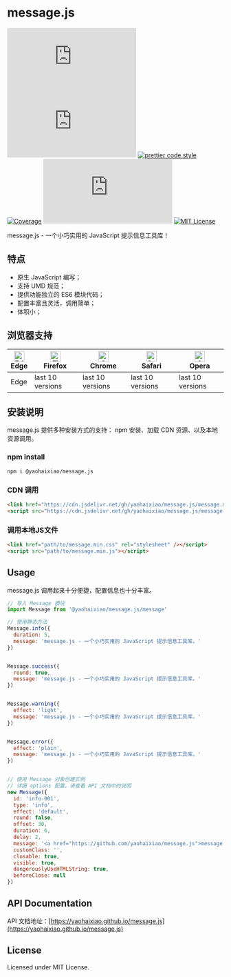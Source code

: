 # message.js
[![npm version](https://img.shields.io/npm/v/@yaohaixiao/message.js)](https://www.npmjs.com/package/@yaohaixiao/message.js)
![Gzip size](http://img.badgesize.io/https://cdn.jsdelivr.net/gh/yaohaixiao/message.js/message.min.js?compression=gzip&label=gzip%20size)
[![prettier code style](https://img.shields.io/badge/code_style-prettier-07b759.svg)](https://prettier.io)
[![Coverage](https://codecov.io/gh/yaohaixiao/message.js/branch/main/graph/badge.svg)](https://codecov.io/gh/yaohaixiao/message.js)
[![npm downloads](https://img.shields.io/npm/dt/@yaohaixiao/message.js)](https://npmcharts.com/compare/@yaohaixiao/message.js?minimal=true)
[![MIT License](https://img.shields.io/github/license/yaohaixiao/message.js.svg)](https://github.com/yaohaixiao/message.js/blob/main/LICENSE)

message.js - 一个小巧实用的 JavaScript 提示信息工具库！


## 特点

- 原生 JavaScript 编写；
- 支持 UMD 规范；
- 提供功能独立的 ES6 模块代码；
- 配置丰富且灵活，调用简单；
- 体积小；



## 浏览器支持

| [<img src="https://raw.githubusercontent.com/alrra/browser-logos/master/src/edge/edge_48x48.png" alt="Edge" width="24px" height="24px" />](https://github.com/yaohaixiao/delegate.js/)</br>Edge | [<img src="https://raw.githubusercontent.com/alrra/browser-logos/master/src/firefox/firefox_48x48.png" alt="Firefox" width="24px" height="24px" />](https://github.com/yaohaixiao/delegate.js/)</br>Firefox | [<img src="https://raw.githubusercontent.com/alrra/browser-logos/master/src/chrome/chrome_48x48.png" alt="Chrome" width="24px" height="24px" />](https://github.com/yaohaixiao/delegate.js/)</br>Chrome | [<img src="https://raw.githubusercontent.com/alrra/browser-logos/master/src/safari/safari_48x48.png" alt="Safari" width="24px" height="24px" />](https://github.com/yaohaixiao/delegate.js/)</br>Safari | [<img src="https://raw.githubusercontent.com/alrra/browser-logos/master/src/opera/opera_48x48.png" alt="Opera" width="24px" height="24px" />](https://github.com/yaohaixiao/delegate.js/)</br>Opera |
|-------------------------------------------------------------------------------------------------------------------------------------------------------------------------------------------------|------------------------------------------------------------------------------------------------------------------------------------------------------------------------------------------------------------|--------------------------------------------------------------------------------------------------------------------------------------------------------------------------------------------------------|--------------------------------------------------------------------------------------------------------------------------------------------------------------------------------------------------------|----------------------------------------------------------------------------------------------------------------------------------------------------------------------------------------------------|
| Edge                                                                                                                                                                                            | last 10 versions                                                                                                                                                                                           | last 10 versions                                                                                                                                                                                       | last 10 versions                                                                                                                                                                                       | last 10 versions                                                                                                                                                                                   |




## 安装说明

message.js 提供多种安装方式的支持： npm 安装、加载 CDN 资源、以及本地资源调用。


### npm install

```shell
npm i @yaohaixiao/message.js
```

### CDN 调用

```html
<link href="https://cdn.jsdelivr.net/gh/yaohaixiao/message.js/message.min.css" rel="stylesheet" />
<script src="https://cdn.jsdelivr.net/gh/yaohaixiao/message.js/message.min.js"></script>
```

### 调用本地JS文件

```html
<link href="path/to/message.min.css" rel="stylesheet" /></script>
<script src="path/to/message.min.js"></script>
```

## Usage

message.js 调用起来十分便捷，配置信息也十分丰富。

```js
// 导入 Message 模块
import Message from '@yaohaixiao/message.js/message'

// 使用静态方法
Message.info({
  duration: 5,
  message: 'message.js - 一个小巧实用的 JavaScript 提示信息工具库。'
})


Message.success({
  round: true,
  message: 'message.js - 一个小巧实用的 JavaScript 提示信息工具库。'
})


Message.warning({
  effect: 'light',
  message: 'message.js - 一个小巧实用的 JavaScript 提示信息工具库。'
})


Message.error({
  effect: 'plain',
  message: 'message.js - 一个小巧实用的 JavaScript 提示信息工具库。'
})


// 使用 Message 对象创建实例
// 详细 options 配置，请查看 API 文档中的说明
new Message({
  id: 'info-001',
  type: 'info',
  effect: 'default',
  round: false,
  offset: 30,
  duration: 6,
  delay: 2,
  message: '<a href="https://github.com/yaohaixiao/message.js">message.js</a> - 一个小巧实用的 JavaScript 提示信息工具库。',
  customClass: '',
  closable: true,
  visible: true,
  dangerouslyUseHTMLString: true,
  beforeClose: null
})
```


## API Documentation

API 文档地址：[https://yaohaixiao.github.io/message.js](https://yaohaixiao.github.io/message.js)


## License
Licensed under MIT License.
